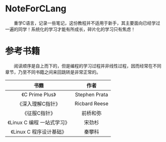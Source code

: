 # NoteForCLang

　　重学C语言，记录一些笔记，这份教程并不适用于新手，其主要面向已经学过一遍的同学！系统化的学习才能有所成长，碎片化的学习只有焦虑！



# 参考书籍

　　阅读顺序是自上而下的，但是编程的学习过程并非线性过程，因而经常在不同章节，乃至不同书籍之间来回跳转是非常正常的。

|            书籍             |     作者      |
| :-------------------------: | :-----------: |
|      《C Prime Plus》       | Stephen Prata |
|      《深入理解C指针》      | Ricbard Reese |
|        《征服C指针》        |   前桥和弥    |
| 《Linux C 编程 一站式学习》 |    宋劲杉     |
|  《Linux C 程序设计基础》   |    秦攀科     |

